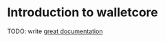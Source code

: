 # Introduction to walletcore

TODO: write [great documentation](http://jacobian.org/writing/what-to-write/)

